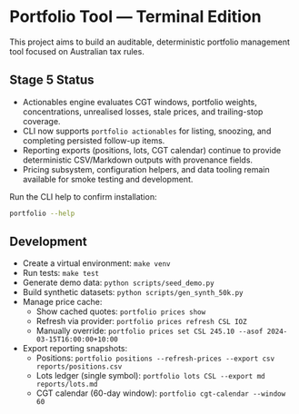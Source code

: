 # Portfolio Tool — Terminal Edition

This project aims to build an auditable, deterministic portfolio management tool focused on Australian tax rules.

## Stage 5 Status

- Actionables engine evaluates CGT windows, portfolio weights, concentrations, unrealised losses, stale prices, and trailing-stop coverage.
- CLI now supports `portfolio actionables` for listing, snoozing, and completing persisted follow-up items.
- Reporting exports (positions, lots, CGT calendar) continue to provide deterministic CSV/Markdown outputs with provenance fields.
- Pricing subsystem, configuration helpers, and data tooling remain available for smoke testing and development.

Run the CLI help to confirm installation:

```bash
portfolio --help
```

## Development

- Create a virtual environment: `make venv`
- Run tests: `make test`
- Generate demo data: `python scripts/seed_demo.py`
- Build synthetic datasets: `python scripts/gen_synth_50k.py`
- Manage price cache:
  - Show cached quotes: `portfolio prices show`
  - Refresh via provider: `portfolio prices refresh CSL IOZ`
  - Manually override: `portfolio prices set CSL 245.10 --asof 2024-03-15T16:00:00+10:00`
- Export reporting snapshots:
  - Positions: `portfolio positions --refresh-prices --export csv reports/positions.csv`
  - Lots ledger (single symbol): `portfolio lots CSL --export md reports/lots.md`
  - CGT calendar (60-day window): `portfolio cgt-calendar --window 60`

